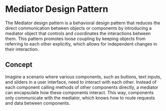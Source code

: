 # Mediator Design Pattern

The Mediator design pattern is a behavioral design pattern that reduces the direct communication between objects or components by introducing a mediator object that controls and coordinates the interactions between them. This pattern promotes loose coupling by keeping objects from referring to each other explicitly, which allows for independent changes in their interaction.

## Concept

Imagine a scenario where various components, such as buttons, text inputs, and sliders in a user interface, need to interact with each other. Instead of each component calling methods of other components directly, a mediator can encapsulate how these components interact. This way, components only communicate with the mediator, which knows how to route requests and data between components.
